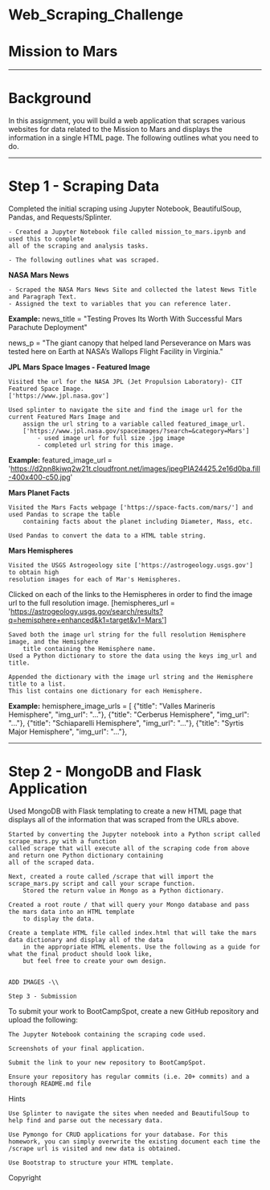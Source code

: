 # Web_Scraping_Challenge

# Mission to Mars

----------------------
# Background

In this assignment, you will build a web application that scrapes various websites for data related to the Mission to Mars and displays the information in a single HTML page. The following outlines what you need to do.

------------
# Step 1 - Scraping Data

Completed the initial scraping using Jupyter Notebook, BeautifulSoup, Pandas, and Requests/Splinter.

    - Created a Jupyter Notebook file called mission_to_mars.ipynb and used this to complete 
    all of the scraping and analysis tasks. 
    
    - The following outlines what was scraped.

**NASA Mars News**

    - Scraped the NASA Mars News Site and collected the latest News Title and Paragraph Text. 
    - Assigned the text to variables that you can reference later.

**Example:**
news_title = "Testing Proves Its Worth With Successful Mars Parachute Deployment"

news_p = "The giant canopy that helped land Perseverance on Mars was tested here on Earth at NASA’s Wallops Flight Facility in Virginia."

**JPL Mars Space Images - Featured Image**

    Visited the url for the NASA JPL (Jet Propulsion Laboratory)- CIT Featured Space Image. 
    ['https://www.jpl.nasa.gov']

    Used splinter to navigate the site and find the image url for the current Featured Mars Image and 
        assign the url string to a variable called featured_image_url.
        ['https://www.jpl.nasa.gov/spaceimages/?search=&category=Mars']
            - used image url for full size .jpg image
            - completed url string for this image.

**Example:**
featured_image_url = 'https://d2pn8kiwq2w21t.cloudfront.net/images/jpegPIA24425.2e16d0ba.fill-400x400-c50.jpg'


**Mars Planet Facts**

    Visited the Mars Facts webpage ['https://space-facts.com/mars/'] and used Pandas to scrape the table 
        containing facts about the planet including Diameter, Mass, etc.

    Used Pandas to convert the data to a HTML table string.

**Mars Hemispheres**

    Visited the USGS Astrogeology site ['https://astrogeology.usgs.gov'] to obtain high 
    resolution images for each of Mar's Hemispheres.

   Clicked on each of the links to the Hemispheres in order to find the image url to the full resolution image.
    [hemispheres_url = 'https://astrogeology.usgs.gov/search/results?q=hemisphere+enhanced&k1=target&v1=Mars']

    Saved both the image url string for the full resolution Hemisphere image, and the Hemisphere 
        title containing the Hemisphere name. 
    Used a Python dictionary to store the data using the keys img_url and title.

    Appended the dictionary with the image url string and the Hemisphere title to a list. 
    This list contains one dictionary for each Hemisphere.

**Example:**
hemisphere_image_urls = [
    {"title": "Valles Marineris Hemisphere", "img_url": "..."},
    {"title": "Cerberus Hemisphere", "img_url": "..."},
    {"title": "Schiaparelli Hemisphere", "img_url": "..."},
    {"title": "Syrtis Major Hemisphere", "img_url": "..."},


-----------------------------------
# Step 2 - MongoDB and Flask Application

Used MongoDB with Flask templating to create a new HTML page that displays all of the information that was scraped from the URLs above.

    Started by converting the Jupyter notebook into a Python script called scrape_mars.py with a function 
    called scrape that will execute all of the scraping code from above and return one Python dictionary containing 
    all of the scraped data.

    Next, created a route called /scrape that will import the scrape_mars.py script and call your scrape function.
        Stored the return value in Mongo as a Python dictionary.

    Created a root route / that will query your Mongo database and pass the mars data into an HTML template 
        to display the data.

    Create a template HTML file called index.html that will take the mars data dictionary and display all of the data 
        in the appropriate HTML elements. Use the following as a guide for what the final product should look like, 
        but feel free to create your own design.
    
    
    ADD IMAGES -\\
    
    Step 3 - Submission

To submit your work to BootCampSpot, create a new GitHub repository and upload the following:

    The Jupyter Notebook containing the scraping code used.

    Screenshots of your final application.

    Submit the link to your new repository to BootCampSpot.

    Ensure your repository has regular commits (i.e. 20+ commits) and a thorough README.md file

Hints

    Use Splinter to navigate the sites when needed and BeautifulSoup to help find and parse out the necessary data.

    Use Pymongo for CRUD applications for your database. For this homework, you can simply overwrite the existing document each time the /scrape url is visited and new data is obtained.

    Use Bootstrap to structure your HTML template.

Copyright
